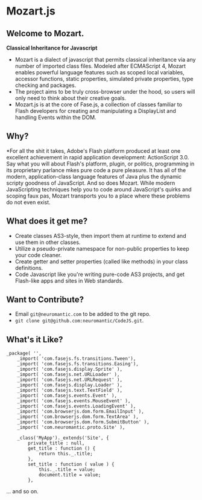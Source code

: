 # Mozart.js

## Welcome to Mozart. 

 **Classical Inheritance for Javascript**
 
  * Mozart is a dialect of javascript that permits classical inheritance via any number of imported class files. Modeled after ECMAScript 4, Mozart enables powerful language features such as scoped local variables, accessor functions, static properties, simulated private properties, type checking and packages. 
  * The project aims to be truly cross-browser under the hood, so users will only need to think about their creative goals.
  * Mozart.js is at the core of Fase.js, a collection of classes familiar to Flash developers for creating and manipulating a DisplayList and handling Events within the DOM.
  
## Why?

  *For all the shit it takes, Adobe's Flash platform produced at least one excellent achievement in rapid application development: ActionScript 3.0. Say what you will about Flash's platform, plugin, or politics, programming in its proprietary parlance mkes pure code a pure pleasure. It has all of the modern, application-class language features of Java plus the dynamic scripty goodness of JavaScript. And so does Mozart. While modern JavaScripting techniques help you to code around JavaScript's quirks and scoping faux pas, Mozart transports you to a place where these problems do not even exist.

  
## What does it get me?
  * Create classes AS3-style, then import them at runtime to extend and use them in other classes.
  * Utilize a pseudo-private namespace for non-public properties to keep your code cleaner.
  * Create getter and setter properties (called like methods) in your class definitions.
  * Code Javascript like you're writing pure-code AS3 projects, and get Flash-like apps and sites in Web standards. 

## Want to Contribute?
  
  * Email `git@neuromantic.com` to be added to the git repo.
  * `git clone git@github.com:neuromantic/CodeJS.git`.
   
## What's it Like?

    _package( '',
        _import( 'com.fasejs.fs.transitions.Tween'),
        _import( 'com.fasejs.fs.transitions.Easing'),
        _import( 'com.fasejs.display.Sprite' ),
        _import( 'com.fasejs.net.URLLoader' ),
        _import( 'com.fasejs.net.URLRequest' ),
        _import( 'com.fasejs.display.Loader' ),
        _import( 'com.fasejs.text.TextField' ),
        _import( 'com.fasejs.events.Event' ),
        _import( 'com.fasejs.events.MouseEvent' ),
        _import( 'com.fasejs.events.LoadingEvent' ),
        _import( 'com.browserjs.dom.form.EmailInput' ),
        _import( 'com.browserjs.dom.form.TextArea' ),
        _import( 'com.browserjs.dom.form.SubmitButton' ),
        _import( 'com.neuromantic.proto.Site' ),
  
        _class('MyApp')._extends('Site', {
            private_title : null,
            get_title : function () {
                return this._.title;
            },
            set_title : function ( value ) {
                this._.title = value;
                document.title = value;
            },
   ... and so on.
  
 

